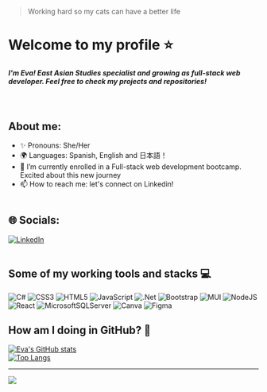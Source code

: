 
 >  Working hard so my cats can have a better life


# Welcome to my profile ⭐ 

<h5> I'm Eva! East Asian Studies specialist and growing as full-stack web developer. 
  Feel free to check my projects and repositories! </h5> </br> 

## About me: 

 - ✨ Pronouns: She/Her
 - 🌍 Languages: Spanish, English and 日本語！
 - 🌱 I’m currently enrolled in a Full-stack web development bootcamp. Excited about this new journey
 - 📫 How to reach me: let's connect on Linkedin! </br></br>

## 🌐 Socials:
[![LinkedIn](https://img.shields.io/badge/LinkedIn-%230077B5.svg?logo=linkedin&logoColor=white)](https://www.linkedin.com/in/eva-aramburu19950913/) </br></br>
  
## Some of my working tools and stacks 💻 </br>
 
![C#](https://img.shields.io/badge/c%23-%23239120.svg?style=flat&logo=c-sharp&logoColor=white) ![CSS3](https://img.shields.io/badge/css3-%231572B6.svg?style=flat&logo=css3&logoColor=white) ![HTML5](https://img.shields.io/badge/html5-%23E34F26.svg?style=flat&logo=html5&logoColor=white) ![JavaScript](https://img.shields.io/badge/javascript-%23323330.svg?style=flat&logo=javascript&logoColor=%23F7DF1E) ![.Net](https://img.shields.io/badge/.NET-5C2D91?style=flat&logo=.net&logoColor=white) ![Bootstrap](https://img.shields.io/badge/bootstrap-%23563D7C.svg?style=flat&logo=bootstrap&logoColor=white) ![MUI](https://img.shields.io/badge/MUI-%230081CB.svg?style=flat&logo=material-ui&logoColor=white) ![NodeJS](https://img.shields.io/badge/node.js-6DA55F?style=flat&logo=node.js&logoColor=white) ![React](https://img.shields.io/badge/react-%2320232a.svg?style=flat&logo=react&logoColor=%2361DAFB) ![MicrosoftSQLServer](https://img.shields.io/badge/Microsoft%20SQL%20Sever-CC2927?style=flat&logo=microsoft%20sql%20server&logoColor=white) ![Canva](https://img.shields.io/badge/Canva-%2300C4CC.svg?style=flat&logo=Canva&logoColor=white) 	![Figma](https://img.shields.io/badge/figma-%23F24E1E.svg?style=flat&logo=figma&logoColor=white)

## How am I doing in GitHub? 🌻 

[![Eva's GitHub stats](https://github-readme-stats.vercel.app/api?username=evaaramburu&theme=gruvbox)](https://github.com/evaaramburu/github-readme-stats)  
[![Top Langs](https://github-readme-stats.vercel.app/api/top-langs/?username=evaaramburu&layout=compact&theme=gruvbox)](https://github.com/evaaramburu/github-readme-stats)

---
[![](https://visitcount.itsvg.in/api?id=EvaAramburu&icon=9&color=2)](https://visitcount.itsvg.in)

